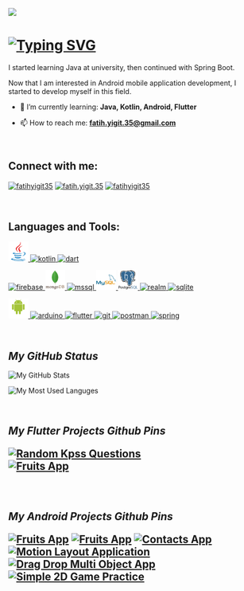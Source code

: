 ![](https://komarev.com/ghpvc/?username=FatihYigit35&style=for-the-badge&color=brightgreen&label=PROFILE+VIEWS)
<h1 align="left">
     <a href="https://git.io/typing-svg"><img src="https://readme-typing-svg.demolab.com?font=Fira+Code&pause=1000&color=06A905&random=false&width=410&lines=Hi+there+%F0%9F%91%8B%2C+I'm+Fatih+Yigit;I'm+a+Mobile+Application+Developer" alt="Typing SVG" /></a>
</h1>

<p align="left">I started learning Java at university, then continued with Spring Boot.</p>

<p align="left"> Now that I am interested in Android mobile application development, I started to develop myself in this field.</p>

- 🌱 I’m currently learning: **Java, Kotlin, Android, Flutter**

- 📫 How to reach me: **fatih.yigit.35@gmail.com**
<br/>
<h2 align="left">Connect with me:</h2>
<p align="left">
<a href="https://linkedin.com/in/fatihyigit35" target="blank"><img align="center" src="https://raw.githubusercontent.com/rahuldkjain/github-profile-readme-generator/master/src/images/icons/Social/linked-in-alt.svg" alt="fatihyigit35" height="30" width="40" /></a>
<a href="https://instagram.com/fatih.yigit.35" target="blank"><img align="center" src="https://raw.githubusercontent.com/rahuldkjain/github-profile-readme-generator/master/src/images/icons/Social/instagram.svg" alt="fatih.yigit.35" height="30" width="40" /></a>
<a href="https://www.hackerrank.com/fatihyigit35" target="blank"><img align="center" src="https://raw.githubusercontent.com/rahuldkjain/github-profile-readme-generator/master/src/images/icons/Social/hackerrank.svg" alt="fatihyigit35" height="30" width="40" /></a>
</p>

<br/>
<h2 align="left">Languages and Tools:</h2>
<p align="left">
     <a href="https://www.java.com" target="_blank" rel="noreferrer"> <img src="https://raw.githubusercontent.com/devicons/devicon/master/icons/java/java-original.svg" alt="java" width="40" height="40" /> </a>
     <a href="https://kotlinlang.org" target="_blank" rel="noreferrer"> <img src="https://www.vectorlogo.zone/logos/kotlinlang/kotlinlang-icon.svg" alt="kotlin" width="40" height="40" /> </a>
     <a href="https://dart.dev" target="_blank" rel="noreferrer"> <img src="https://www.vectorlogo.zone/logos/dartlang/dartlang-icon.svg" alt="dart" width="40" height="40" /> </a>
</p>
<p align="left">
  <a href="https://firebase.google.com/" target="_blank" rel="noreferrer"> <img src="https://www.vectorlogo.zone/logos/firebase/firebase-icon.svg" alt="firebase" width="40" height="40" /> </a>
  <a href="https://www.mongodb.com/" target="_blank" rel="noreferrer"> <img src="https://raw.githubusercontent.com/devicons/devicon/master/icons/mongodb/mongodb-original-wordmark.svg" alt="mongodb" width="40" height="40" /> </a>
  <a href="https://www.microsoft.com/en-us/sql-server" target="_blank" rel="noreferrer"> <img src="https://www.svgrepo.com/show/303229/microsoft-sql-server-logo.svg" alt="mssql" width="40" height="40" /> </a>
  <a href="https://www.mysql.com/" target="_blank" rel="noreferrer"> <img src="https://raw.githubusercontent.com/devicons/devicon/master/icons/mysql/mysql-original-wordmark.svg" alt="mysql" width="40" height="40" /> </a>
  <a href="https://www.postgresql.org" target="_blank" rel="noreferrer"> <img src="https://raw.githubusercontent.com/devicons/devicon/master/icons/postgresql/postgresql-original-wordmark.svg" alt="postgresql" width="40" height="40" /> </a>
  <a href="https://realm.io/" target="_blank" rel="noreferrer"> <img src="https://raw.githubusercontent.com/bestofjs/bestofjs-webui/8665e8c267a0215f3159df28b33c365198101df5/public/logos/realm.svg" alt="realm" width="40" height="40" /> </a>
  <a href="https://www.sqlite.org/" target="_blank" rel="noreferrer"> <img src="https://www.vectorlogo.zone/logos/sqlite/sqlite-icon.svg" alt="sqlite" width="40" height="40" /> </a>
</p>
<p align="left">
  <a href="https://developer.android.com" target="_blank" rel="noreferrer"> <img src="https://raw.githubusercontent.com/devicons/devicon/master/icons/android/android-original-wordmark.svg" alt="android" width="40" height="40" /> </a>
  <a href="https://www.arduino.cc/" target="_blank" rel="noreferrer"> <img src="https://cdn.worldvectorlogo.com/logos/arduino-1.svg" alt="arduino" width="40" height="40" /> </a>
  <a href="https://flutter.dev" target="_blank" rel="noreferrer"> <img src="https://www.vectorlogo.zone/logos/flutterio/flutterio-icon.svg" alt="flutter" width="40" height="40" /> </a>
  <a href="https://git-scm.com/" target="_blank" rel="noreferrer"> <img src="https://www.vectorlogo.zone/logos/git-scm/git-scm-icon.svg" alt="git" width="40" height="40" /> </a>
  <a href="https://postman.com" target="_blank" rel="noreferrer"> <img src="https://www.vectorlogo.zone/logos/getpostman/getpostman-icon.svg" alt="postman" width="40" height="40" /> </a>
  <a href="https://spring.io/" target="_blank" rel="noreferrer"> <img src="https://www.vectorlogo.zone/logos/springio/springio-icon.svg" alt="spring" width="40" height="40" /> </a>

</p>

<br/>
<h2><i>My GitHub Status</i></h2>
<p><img src="https://github-readme-stats-fatihyigit35.vercel.app/api?username=FatihYigit35&card_width=450&show_icons=true&locale=en&theme=chartreuse-dark&count_private=true" alt="My GitHub Stats" /></p>
<p><img src="https://github-readme-stats-fatihyigit35.vercel.app/api/top-langs?username=FatihYigit35&card_width=450&show_icons=true&locale=en&layout=compact&theme=chartreuse-dark&count_private=true" alt="My Most Used Languges" /></p>

<br/>
<h2><i>My Flutter Projects Github Pins</i></23>
     
[![Random Kpss Questions](https://github-readme-stats.vercel.app/api/pin/?username=FatihYigit35&repo=random_kpss_questions&theme=chartreuse-dark)](https://github.com/FatihYigit35/random_kpss_questions)      
[![Fruits App](https://github-readme-stats.vercel.app/api/pin/?username=FatihYigit35&repo=roll_dice_app&theme=chartreuse-dark)](https://github.com/FatihYigit35/roll_dice_app/) 
     
<br/>
<h2><i>My Android Projects Github Pins</i></23>
     
[![Fruits App](https://github-readme-stats.vercel.app/api/pin/?username=FatihYigit35&repo=FreelanceApp&theme=chartreuse-dark)](https://github.com/FatihYigit35/FreelanceApp)
[![Fruits App](https://github-readme-stats.vercel.app/api/pin/?username=FatihYigit35&repo=Fruits&theme=chartreuse-dark)](https://github.com/FatihYigit35/Fruits)
[![Contacts App](https://github-readme-stats.vercel.app/api/pin/?username=FatihYigit35&repo=Contacts-App&theme=chartreuse-dark)](https://github.com/FatihYigit35/Contacts-App)
[![Motion Layout Application](https://github-readme-stats.vercel.app/api/pin/?username=FatihYigit35&repo=Motion-Layout-Application&theme=chartreuse-dark)](https://github.com/FatihYigit35/Motion-Layout-Application)
[![Drag Drop Multi Object App](https://github-readme-stats.vercel.app/api/pin/?username=FatihYigit35&repo=Drag-Drop-Multi-Object-App&theme=chartreuse-dark)](https://github.com/FatihYigit35/Drag-Drop-Multi-Object-App) 
[![Simple 2D Game Practice](https://github-readme-stats.vercel.app/api/pin/?username=FatihYigit35&repo=Simple-2D-Game-Practice&theme=chartreuse-dark)](https://github.com/FatihYigit35/Simple-2D-Game-Practice)
  
